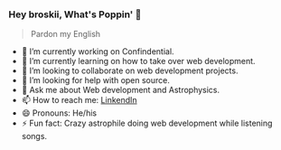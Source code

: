 ### Hey broskii, What's Poppin' 👋

<!--
**theyatinjain/theyatinjain** is a ✨ _special_ ✨ repository because its `README.md` (this file) appears on your GitHub profile.

Here are some ideas to get you started:
-->

> Pardon my English

- 🔭 I’m currently working on Confindential.
- 🌱 I’m currently learning on how to take over web development.
- 👯 I’m looking to collaborate on web development projects.
- 🤔 I’m looking for help with open source.
- 💬 Ask me about Web development and Astrophysics.
- 📫 How to reach me: [LinkendIn](https://www.linkedin.com/in/theyatinjain/)
- 😄 Pronouns: He/his
- ⚡ Fun fact: Crazy astrophile doing web development while listening songs.
